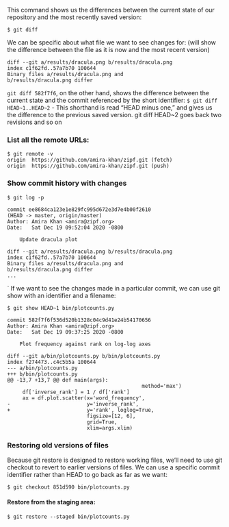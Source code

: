 This command shows us the differences between the current state of our repository and the most recently saved version:

```shell
$ git diff
```

We can be specific about what file we want to see changes for:
(will show the difference between the file as it is now and the most recent version)
```shell
diff --git a/results/dracula.png b/results/dracula.png
index c1f62fd..57a7b70 100644
Binary files a/results/dracula.png and 
b/results/dracula.png differ
```


`git diff 582f7f6`, on the other hand, shows the difference between the current state and the commit referenced by the short identifier:
`$ git diff HEAD~1..HEAD~2` - This shorthand is read “HEAD minus one,” and gives us the difference to the previous saved version. git diff HEAD~2 goes back two revisions and so on

### List all the remote URLs:

```shell
$ git remote -v
origin  https://github.com/amira-khan/zipf.git (fetch)
origin  https://github.com/amira-khan/zipf.git (push)
```


### Show commit history with changes

```shell
$ git log -p

commit ee8684ca123e1e829fc995d672e3d7e4b00f2610
(HEAD -> master, origin/master)
Author: Amira Khan <amira@zipf.org>
Date:   Sat Dec 19 09:52:04 2020 -0800

    Update dracula plot

diff --git a/results/dracula.png b/results/dracula.png
index c1f62fd..57a7b70 100644
Binary files a/results/dracula.png and 
b/results/dracula.png differ
...
```
`
If we want to see the changes made in a particular commit, we can use git show with an identifier and a filename:

```shell
$ git show HEAD~1 bin/plotcounts.py
```

```shell
commit 582f7f6f536d520b1328c04c9d41e24b54170656
Author: Amira Khan <amira@zipf.org>
Date:   Sat Dec 19 09:37:25 2020 -0800

    Plot frequency against rank on log-log axes

diff --git a/bin/plotcounts.py b/bin/plotcounts.py
index f274473..c4c5b5a 100644
--- a/bin/plotcounts.py
+++ b/bin/plotcounts.py
@@ -13,7 +13,7 @@ def main(args):
                                            method='max')
     df['inverse_rank'] = 1 / df['rank']
     ax = df.plot.scatter(x='word_frequency',
-                         y='inverse_rank',
+                         y='rank', loglog=True,
                          figsize=[12, 6],
                          grid=True,
                          xlim=args.xlim)
```


### Restoring old versions of files

Because git restore is designed to restore working files, we’ll need to use git checkout to revert to earlier versions of files. We can use a specific commit identifier rather than HEAD to go back as far as we want:

```shell
$ git checkout 851d590 bin/plotcounts.py
```


#### Restore from the staging area:

```shell
$ git restore --staged bin/plotcounts.py
```
